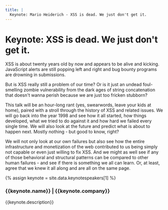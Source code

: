 ```yaml
---
title: |
  Keynote: Mario Heiderich - XSS is dead. We just don't get it.
---
```

# Keynote: XSS is dead. We just don't get it.

XSS is about twenty years old by now and appears to be alive and kicking. JavaScript alerts are still popping left and right and bug bounty programs are drowning in submissions.

But is XSS really still a problem of our time? Or is it just an undead foul-smelling zombie vulnerability from the dark ages of string concatenation that doesn't wanna perish because we are just too fricken stubborn?

This talk will be an hour-long rant (yes, swearwords, leave your kids at home), paired with a stroll through the history of XSS and related issues. We will go back into the year 1998 and see how it all started, how things developed, what we tried to do against it and how hard we failed every single time. We will also look at the future and predict what is about to happen next. Mostly nothing - but good to know, right?

We will not only look at our own failures but also see how the entire infrastructure and monetization of the web contributed to us being simply not capable or even just willing to fix XSS. And we might as well see if any of those behavioral and structural patterns can be compared to other human failures - and see if there is something we all can learn. Or, at least, agree that we knew it all along and are all on the same page.

{% assign keynote = site.data.keynotespeakers[1] %}
<aside class="keynote">
	<div class="image" style="background-image: url(/assets/images/keynotes/{{keynote.image}});{{keynote.style}}; background-position: center top;"></div>
	<div>
		<h3>{{keynote.name}} | {{keynote.company}}</h3>
		{{keynote.description}}
	</div>
</aside>